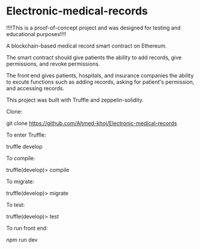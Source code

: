 # Electronic-medical-records
!!!!This is a proof-of-concept project and was designed for testing and educational purposes!!!!



A blockchain-based medical record smart contract on Ethereum.



The smart contract should give patients the ability to add records, give permissions, and revoke permissions.




The front end gives patients, hospitals, and insurance companies the ability to excute functions such as adding records, asking for patient's permission, and accessing records.




This project was built with Truffle and zeppelin-solidity.




Clone:


git clone https://github.com/Ahmed-khoj/Electronic-medical-records



To enter Truffle:

truffle develop


To compile:



truffle(develop)> compile



To migrate:

truffle(develop)> migrate



To test:



truffle(develop)> test



To run front end:


npm run dev


